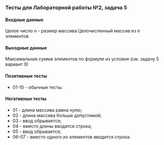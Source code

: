 ### Тесты для Лабораторной работы №2, задача 5

#### Входные данные

Целое число n - размер массива
Целочисленный массив из n элементов

#### Выходные данные

Максимальная сумма элементов по формуле из условия (см. задачу 5 вариант 0)

#### Позитивные тесты

- 01-10 - обычные тесты.

#### Негативные тесты

- 01 - длина массива равна нулю;
- 02 - длина массива больше допустимой;
- 03 - ввод обрывается;
- 04 - вместо длины вводится строка;
- 05 - ввод обрывается;
- 06-07 - вместо одного из элементов вводится строка.